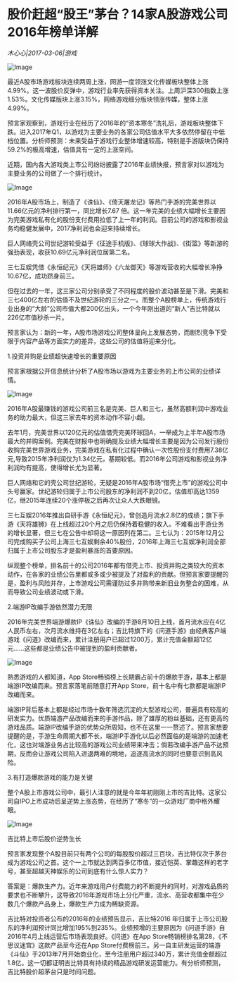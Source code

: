 # 股价赶超“股王”茅台？14家A股游戏公司2016年榜单详解

*木心心|2017-03-06|游戏*

![Image](http://p2.pstatp.com/large/37db000132c28fdd0072)

最近A股市场游戏板块连续两周上涨，网游一度领涨文化传媒板块整体上涨4.99%。这一波股价反弹中，游戏行业率先获得资本关注。上周沪深300指数上涨1.53%。文化传媒版块上涨3.15%，网络游戏细分版块领涨传媒，整体上涨4.99%。

预言家观察到，游戏行业在经历了2016年的“资本寒冬”洗礼后，游戏板块整体下跌。进入2017年Q1，以游戏为主要业务的各家公司估值水平大多依然停留在中低档位置。分析师预测：未来受益于游戏行业整体增速较高，特别是手游版块仍保持59.2%的极高增速，估值具有一定的上涨空间。

近期，国内各大游戏类上市公司纷纷披露了2016年业绩快报，预言家对以游戏为主要业务的公司做了一个排行统计。

![Image](http://p3.pstatp.com/large/37db000132c12a6ed7e0)

2016年A股市场上，制造了《诛仙》、《倚天屠龙记》等热门手游的完美世界以11.66亿元的净利排行第一，同比增长7.67 倍。这一年完美的业绩大幅增长主要因为完美游戏私有化的股份支付费用拉低了上一年的利润。目前公司的游戏和影视业务均稳健发展中，2017净利润也会迎来持续增长。

巨人网络壳公司世纪游轮受益于《征途手机版》、《球球大作战》、《街篮》等新游的强劲表现，收获10.69亿元净利润位居第二名。

三七互娱凭借《永恒纪元》《天将雄师》《六龙御天》等游戏营收的大幅增长净挣10.67亿，成功跻身前三。

但在过去的一年，这三家公司分别承受了不同程度的股价波动甚至是下滑。完美和三七400亿左右的估值不及世纪游轮的三分之一。而整个A股榜单上，传统游戏行业出身的“大龄”公司市值大都200亿出头，一个今年刚出道的“新人”吉比特就以226亿市值秒杀一片。

预言家认为：新的一年，A股市场游戏公司整体呈向上发展态势，而剧烈竞争下受限于内容产品等方面实力的差异，这些公司的估值将迎来分化。

1.投资并购是业绩超快速增长的重要原因

预言家根据公开信息统计分析了A股市场以游戏为主要业务的上市公司的业绩详情。

![Image](http://p2.pstatp.com/large/37da0002f15c164adbae)

2016年A股最赚钱的游戏公司前三名是完美、巨人和三七，虽然高额利润中游戏业务的助力最大，但这三家去年的资本动作不容小觑。

去年1月，完美世界以120亿元的估值借壳完美环球回A，一举成为上半年A股市场最大的并购案例。完美在财报中也明确提及业绩大幅增长主要是因为公司发行股份收购完美世界游戏业务，完美游戏在私有化过程中确认一次性股份支付费用7.38亿元,导致2015年净利润仅为1.34亿元，基期较低。而2016年公司游戏和影视业务净利润均有提高，使得增长尤为显著。

巨人网络和它的壳公司世纪游轮，无疑是2016年A股市场“借壳上市”的游戏公司中头号赢家。世纪游轮归属于上市公司股东的净利润不到20亿，估值却高达1359亿，继2015年连续20个涨停板之后再次让众人大跌眼镜。

三七互娱2016年推出自研手游《永恒纪元》，曾创造月流水2.8亿的成绩；旗下手游《天将雄狮》在上线超过20个月之后仍保持着稳健的收入。不难看出手游业务的增长显著，但三七在公告中却将这一原因列在第二。三七认为：2015年12月公司完成购买子公司上海三七互娱剩余40%股份，2016年上海三七互娱净利润全部归属于上市公司股东才是盈利暴涨的首要原因。

纵观整个榜单，排名前十的公司2016年都有借壳上市、投资并购之类较大的资本动作，在各家的业绩公告里都或多或少被提及了对盈利的贡献。但预言家要提醒的是，盈利与风险并存，上市游戏公司需谨防过多并购带来新旧业务整合的困难，从而导致公司业绩波动或下滑。

2.端游IP改编手游依然潜力无限

2016年完美世界端游爆款IP《诛仙》改编的手游8月10日上线，首月流水应在4亿人民币左右，次月流水维持在3亿左右；吉比特旗下的《问道手游》由经典客户端游戏《问道》改编而来，累计注册用户已超过1200万，累计充值金额超12亿元……这些都是业绩公告中被提到的盈利贡献者。

![Image](http://p3.pstatp.com/large/37dc00011f885d3be5c3)

熟悉游戏的人都知道，App Store畅销榜上长期霸占前十的爆款手游，基本上都是端游IP改编而来。预言家落笔前随意打开App Store，前十名中有七款都是端游IP改编而来。

端游IP背后基本上都是经过市场十数年筛选沉淀的大型游戏公司，普遍具有较高的研发实力。优质端游产品改编而来的手游作品，除了雄厚的粉丝基础，还有更高的游戏品质。端游IP改编手游的优势众所周知，也不在这里一一赘述了。预言家想要提醒的是，手游生命周期大都不长，端游IP手游化以后必然面临的是端游的加速老化，这也对端游业务占比较高的游戏公司业绩带来冲击；倘若改编手游产品不达预期，反而会让游戏公司陷入进退两难的境地，追逐高流水的同时也要意识到高风险。

3.有打造爆款游戏的能力是关键

整个A股上市游戏公司中，最引人注意的就是今年年初刚刚上市的吉比特。这家公司自IPO上市成功后呈逆势上涨态势，在经历了“寒冬”的一众游戏厂商中格外耀眼。

![Image](http://p3.pstatp.com/large/37d10002fc5c84a1baa5)

吉比特上市后股价逆势生长

预言家发现整个A股目前只有两个公司的每股股价超过三百块，吉比特仅次于茅台成为游戏公司之首。这个一上市就达到两百多亿市值，接近恺英、掌趣这样的老字号，甚至超越天神娱乐的公司到底有什么惊人实力？

答案是：爆款生产力。近年来游戏用户付费能力的不断提升的同时，对游戏品质的要求也不断攀升，这导致2016年游戏市场上分化严重，流水、高营收都集中在少数几个爆款产品身上，爆款生产力成为稀缺资源。

吉比特对投资者公布的2016年的业绩预告显示，吉比特2016 年归属于上市公司股东的净利润预计同比增加195%到235%。业绩预增的主要原因为《问道手游》自2016年4月上线运营后市场表现良好。《问道》在App Store畅销榜排名第28，《不思议迷宫》这款产品至今还在App Store付费榜前三。另一自主研发运营的端游《斗仙》于2013年7月开始商业化，至今注册用户超过340万，累计充值金额超过1.8亿。这一切都证明吉比特具有持续的精品游戏研发运营能力。有分析师预测，吉比特股价超茅台只是时间问题。

